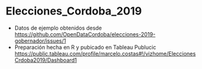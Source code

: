 # Elecciones_Cordoba_2019

* Datos de ejemplo obtenidos desde 
https://github.com/OpenDataCordoba/elecciones-2019-gobernador/issues/1
* Preparación hecha en R y pubicado en Tableau Publucic
https://public.tableau.com/profile/marcelo.costas#!/vizhome/EleccionesCrdoba2019/Dashboard1
